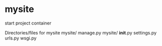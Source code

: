 # mysite
start project container

Directories/files for mysite
mysite/
    manage.py
    mysite/
        __init__.py
        settings.py
        urls.py
        wsgi.py
